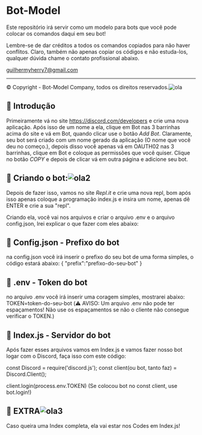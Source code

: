 # Bot-Model
Este repositório irá servir como um modelo para bots que você pode colocar os comandos daqui em seu bot!

Lembre-se de dar créditos a todos os comandos copiados para não haver conflitos.
Claro, também não apenas copiar os códigos e não estuda-los, qualquer dúvida chame o contato profissional abaixo.

guilhermyherry7@gmail.com

----------------------------------------------------------------------------------------------------------------------
© Copyright - Bot-Model Company, todos os direitos reservados.![ola](https://cdn.discordapp.com/attachments/799840742020874310/800590672683597854/images_7.png)

🔨 Introdução
-
Primeiramente vá no site https://discord.com/developers e crie uma nova aplicação.
Após isso de um nome a ela, clique em Bot nas 3 barrinhas acima do site e vá em Bot, quando clicar use o botão *Add Bot*.
Claramente, seu bot será criado com um nome gerado da aplicação (O nome que você deu no começo.), depois disso você apenas vá em OAUTH02 nas 3 barrinhas, clique em Bot e coloque as permissões que você quiser.
Clique no botão *COPY* e depois de clicar vá em outra página e adicione seu bot.

🎉 Criando o bot:![ola2](https://cdn.discordapp.com/attachments/799840742020874310/800590672481878076/images_36.jpeg)
-
Depois de fazer isso, vamos no site *Repl.it* e crie uma nova repl, bom após isso apenas coloque a programação index.js e insira um nome, apenas dê ENTER e crie a sua "repl".

Criando ela, você vai nos arquivos e criar o arquivo .env e o arquivo config.json, Irei explicar o que fazer com eles abaixo:

📍 Config.json - Prefixo do bot
-
na config.json você irá inserir o prefixo do seu bot de uma forma simples, o código estará abaixo:
{
"prefix":"prefixo-do-seu-bot"
}

📍 .env - Token do bot
-
no arquivo .env você irá inserir uma coragem simples, mostrarei abaixo:
TOKEN=token-do-seu-bot
(⚠️ AVISO: Um arquivo .env não pode ter espaçamentos! Não use os espaçamentos se não o cliente não consegue verificar o TOKEN.)

📍 Index.js - Servidor do bot
-
Após fazer esses arquivos vamos em Index.js e vamos fazer nosso bot logar com o Discord, faça isso com este código:

const Discord = require('discord.js');
const client(ou bot, tanto faz) = Discord.Client();

client.login(process.env.TOKEN)
(Se colocou bot no const client, use bot.login!)

💎 EXTRA![ola3](https://cdn.discordapp.com/attachments/799840742020874310/800590672264036402/images_37.jpeg)
-
Caso queira uma Index completa, ela vai estar nos Codes em Index.js!
